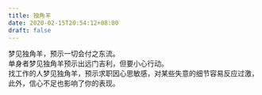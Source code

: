 ```yaml
---
title: 独角羊
date: 2020-02-15T20:54:12+08:00
draft: false
---
```


梦见独角羊，预示一切会付之东流。<br>
单身者梦见独角羊预示出远门吉利，但要小心行动。<br>
找工作的人梦见独角羊，预示求职因心思敏感，对某些失意的细节容易反应过激，此外，信心不足也影响了你的表现。<br>
